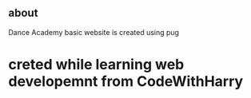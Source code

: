 ## about
Dance Academy basic website is created using pug

# creted while learning web developemnt from CodeWithHarry
